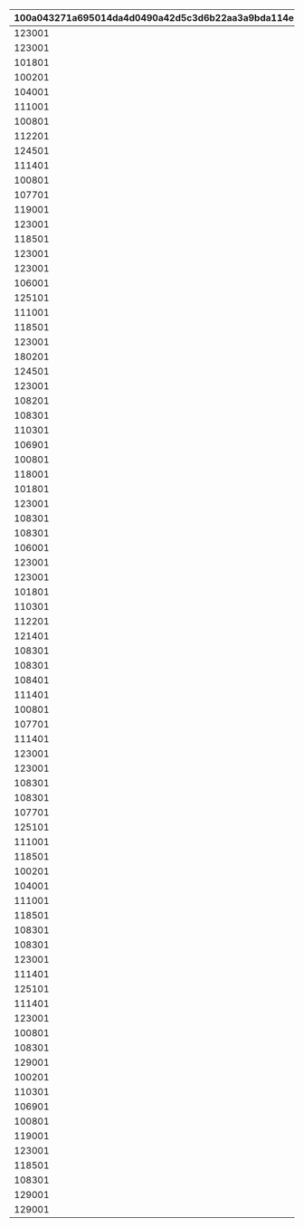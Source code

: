 |100a043271a695014da4d0490a42d5c3d6b22aa3a9bda114e7ba366fc7200141|38605ffdb76a3240df8dba3722ca59772e1b3a4d0286de101befbe6a7ca41d41|1cdecc9f0d0b7776ec5853bb1fbcda1c3f62d09e76a78bb31f754caa20ed66a4|cca05c5ba29c126bc1bbb3928efccf79e0ff57ca2c6b41ee670f331022cacb93|7733ca8d1b41f62b69c22f006653b2ebe65cfbf2c3f880f2c8e6f9395c9bbfa4|59d548b6d01c88a8d7160a65dbbf3108938f5e7df55eadbe7c37a924e85525d4|fee2989e6c4f9aedf2fc7c879fc10e575eeaa7700f79108bc6033c27ce1fd24a|5aa8997f636545f18d5d06ee2f3949c0776363ea26d1eb7b3f82f580b51a4524|8ee90f64769b8b042d0d5063b753cc156c968a899a058c3290072fee1c12f89e|40439b0fe6b05a5a8421a89119de90ff35d3435fc485f968846d32704ee211ea|9a4136e8b8108a0f7ee837ca4e300ce5e79396c6e72a678a4c68abc4bae699c1|53bb55c2c7ea5b0076c22bc418ab0555072d64ce273212c465dcadf8b87981c0|6cb87fe143098a4dc6c16b7394cc6f63d1ea2b0d38968bfec4e446a1c2881d42|54b9fb32813c18f19d65a6ecc56b1feaa248808565107e1bf3c84bfcc415110e|c5e90fc17d1eaed85fd89a21557523a1f59736f4d730d50f60c195a16d862c56|c0b9371386ccb251e6608715eef6dfb07aed0f5dc2a6d00a47b46c2978db7931|dc7c1244160846155355fdb023966b93e81159f7633f7cdaf4e863952176915a|38f1d0db167005d4baa437a5c3562544f0109208805c8fa5b4a6e751428e2141|a70e82bd11615487085e529f7837df314ecaaffc3c836fbd58aab903b451109e|
| --- | --- | --- | --- | --- | --- | --- | --- | --- | --- | --- | --- | --- | --- | --- | --- | --- | --- | --- |
|123001|6|-100|105501|6|6|100111|1001|6|100701|100701|90|100003|112201|1|103401|1|6|0|
|123001|6|-100|100901|6|6|100112|1001|6|106601|103401|90|100003|105101|2|103401|1|6|0|
|101801|6|-100|110301|6|6|100113|1001|6|112701|110301|90|100003|106901|3|113401|1|6|0|
|100201|4|-100|117301|4|4|100121|1001|4|102901|100201|90|100003|123001|1|103401|2|5|0|
|104001|4|-100|105101|4|4|100122|1001|4|104801|104001|90|100003|110301|2|117301|2|4|0|
|111001|4|-100|118501|4|4|100123|1001|5|101401|101401|90|100003|100801|3|118001|2|4|0|
|100801|2|-100|112201|1|1|100131|1001|2|100701|112201|90|100003|123001|1|117301|3|3|0|
|112201|2|-100|103401|1|2|100132|1001|1|100501|105501|90|100003|105501|2|106601|3|1|0|
|124501|1|-100|113401|1|3|100133|1001|2|105401|124501|90|100003|110301|3|104801|3|2|0|
|111401|6|-100|117301|6|6|100211|1002|6|106601|111401|90|100003|105001|1|103401|1|6|0|
|100801|6|-100|113401|6|6|100212|1002|6|105201|113401|90|100003|123001|2|105401|1|6|0|
|107701|6|-100|105501|6|6|100213|1002|6|100501|105501|90|100003|123001|3|103401|1|6|0|
|119001|4|-100|124101|4|4|100221|1002|5|122801|122801|90|100003|100901|1|103401|2|4|0|
|123001|4|-100|103401|4|5|100222|1002|4|105201|100501|90|100003|121101|2|100501|2|4|0|
|118501|4|-100|105501|4|5|100223|1002|4|100701|118501|90|100003|123001|3|103401|2|5|0|
|123001|2|-100|103401|1|3|100231|1002|1|105201|108901|90|100003|102601|1|108901|3|1|0|
|123001|1|-100|113401|1|3|100232|1002|2|104801|104801|90|100003|112201|2|102601|3|2|0|
|106001|2|-100|100501|1|7|100233|1002|1|100701|106001|90|100003|110301|3|114701|3|2|0|
|125101|6|-100|103401|6|6|100311|1003|6|102901|102901|90|100003|123001|1|122801|1|6|0|
|111001|6|-100|180301|6|6|100312|1003|6|105401|180301|90|100003|110301|2|106601|1|6|0|
|118501|6|-100|123001|6|6|100313|1003|6|101401|121401|90|100003|118001|3|121401|1|6|0|
|123001|4|-100|103401|4|5|100321|1003|4|114701|114701|90|100003|110301|1|106601|2|4|0|
|180201|4|-100|110301|4|4|100322|1003|4|100701|106901|90|100003|106901|2|117301|2|5|0|
|124501|4|-100|105101|4|5|100323|1003|4|103401|124501|90|100003|113401|3|117501|2|4|0|
|123001|8|-100|117301|1|3|100331|1003|2|103401|108101|90|100003|102601|1|108101|3|1|0|
|108201|1|-100|112701|1|8|100332|1003|2|100701|108201|90|100003|123501|2|103401|3|2|0|
|108301|3|-100|101001|1|8|100333|1003|1|101401|108301|90|100003|100801|3|123001|3|1|0|
|110301|6|-100|103401|6|6|100411|1004|6|114701|106601|90|100003|100901|1|106601|1|6|0|
|106901|6|-100|105401|6|6|100412|1004|6|180401|180401|90|100003|103401|2|100501|1|6|0|
|100801|6|-100|101401|6|6|100413|1004|6|103401|100801|90|100003|123001|3|105501|1|6|0|
|118001|4|-100|180301|4|4|100421|1004|4|105401|105401|90|100003|110301|1|106601|2|4|0|
|101801|4|-100|110301|4|4|100422|1004|4|105301|101801|90|100003|124501|2|113401|2|5|0|
|123001|4|-100|103401|4|5|100423|1004|4|105201|123301|90|100003|105501|3|123301|2|4|0|
|108301|3|-100|126101|3|8|100431|1004|3|126001|126101|90|100003|110301|1|125801|3|2|0|
|108301|1|-100|121101|7|8|100432|1004|2|103301|103301|90|100003|123001|2|103401|3|3|0|
|106001|2|-100|180501|7|7|100433|1004|2|105801|105801|90|100003|123001|3|117301|3|3|0|
|123001|6|-100|105501|6|6|100511|1005|6|100701|105501|90|100003|112201|1|103401|1|6|0|
|123001|6|-100|100901|6|6|100512|1005|6|106601|100901|90|100003|105101|2|103401|1|6|0|
|101801|6|-100|110301|6|6|100513|1005|6|112701|112701|90|100003|106901|3|113401|1|6|0|
|110301|4|-100|100101|4|4|100521|1005|4|114701|100101|90|100003|123801|1|106601|2|4|0|
|112201|4|-100|105501|4|4|100522|1005|4|105201|102601|90|100003|102601|2|103401|2|4|0|
|121401|4|-100|105501|4|4|100523|1005|4|105401|119201|90|100003|110301|3|119201|2|4|0|
|108301|1|-100|103401|1|8|100531|1005|1|105201|106601|90|100003|107701|1|106601|3|8|0|
|108301|1|-100|126101|3|8|100532|1005|3|127901|127901|90|100003|123001|2|103401|3|3|0|
|108401|2|-100|102601|7|8|100533|1005|1|105801|108401|90|100003|123001|3|123301|3|3|0|
|111401|6|-100|117301|6|6|100611|1006|6|106601|111401|90|100003|105001|1|103401|1|6|0|
|100801|6|-100|113401|6|6|100612|1006|6|105201|113401|90|100003|123001|2|105401|1|6|0|
|107701|6|-100|105501|6|6|100613|1006|6|100501|107701|90|100003|123001|3|103401|1|6|0|
|111401|4|-100|112201|4|4|100621|1006|4|106601|112201|90|100003|105001|1|103401|2|4|0|
|123001|4|-100|105301|4|5|100622|1006|4|102901|123001|90|100003|105501|2|105401|2|4|0|
|123001|4|-100|101401|4|5|100623|1006|4|100701|117301|90|100003|112201|3|117301|2|4|0|
|108301|1|-100|105501|3|8|100631|1006|1|128301|128301|90|100003|106001|1|103401|3|7|0|
|108301|1|-100|123301|1|8|100632|1006|2|106501|106501|90|100003|123001|2|106601|3|3|0|
|107701|1|-100|110301|8|8|100633|1006|2|109001|109001|90|100003|123001|3|102601|3|3|0|
|125101|6|-100|103401|6|6|100711|1007|6|102901|125101|90|100003|123001|1|122801|1|6|1001|
|111001|6|-100|180301|6|6|100712|1007|6|105401|111001|90|100003|110301|2|106601|1|6|1001|
|118501|6|-100|123001|6|6|100713|1007|6|101401|118001|90|100003|118001|3|121401|1|6|1001|
|100201|4|-100|117301|4|4|100721|1007|4|102901|100201|90|100003|123001|1|103401|2|5|1001|
|104001|4|-100|105101|4|4|100722|1007|4|104801|105101|90|100003|110301|2|117301|2|4|1001|
|111001|4|-100|118501|4|4|100723|1007|4|101401|100801|90|100003|100801|3|118001|2|4|1001|
|118501|2|-100|102601|3|3|100731|1007|1|128801|128801|90|100003|123001|1|123301|3|3|1001|
|108301|1|-100|105501|1|8|100732|1007|1|104501|128901|90|100003|128901|2|103401|3|3|1001|
|108301|3|-100|117301|3|8|100733|1007|2|128301|128701|90|100003|123001|3|128701|3|3|1001|
|123001|6|-100|105501|6|6|100811|1008|6|100701|100701|90|100003|112201|1|103401|1|6|1002|
|111401|6|-100|117301|6|6|100812|1008|6|106601|111401|90|100003|105001|2|103401|1|6|1002|
|125101|6|-100|103401|6|6|100813|1008|6|102901|102901|90|100003|123001|3|122801|1|6|1002|
|111401|4|-100|110301|4|4|100821|1008|4|104601|110301|90|100003|101201|1|103401|2|4|1002|
|123001|4|-100|113401|4|5|100822|1008|4|105201|106601|90|100003|106901|2|106601|2|5|1002|
|100801|4|-100|101401|4|4|100823|1008|4|103401|123001|90|100003|123001|3|105501|2|5|1002|
|108301|1|-100|112201|1|8|100831|1008|2|108901|108801|90|100003|108801|1|103401|3|1|1002|
|129001|1|-100|126101|1|3|100832|1008|3|100701|129001|90|100003|107701|2|108901|3|8|1002|
|100201|3|-100|101401|1|1|100833|1008|1|103401|100201|90|100003|123001|3|126101|3|3|1002|
|110301|6|-100|103401|6|6|100911|1009|6|114701|100901|90|100003|100901|1|106601|1|6|1003|
|106901|6|-100|105401|6|6|100912|1009|6|180401|106901|90|100003|103401|2|100501|1|6|1003|
|100801|6|-100|101401|6|6|100913|1009|6|103401|101401|90|100003|123001|3|105501|1|6|1003|
|119001|4|-100|124101|4|4|100921|1009|4|122801|122801|90|100003|100901|1|103401|2|4|1003|
|123001|4|-100|103401|4|5|100922|1009|4|105201|100501|90|100003|121101|2|100501|2|4|1003|
|118501|4|-100|105501|4|5|100923|1009|4|100701|103401|90|100003|123001|3|103401|2|5|1003|
|108301|7|-100|103401|2|8|100931|1009|1|120001|120001|90|100003|101601|1|104901|3|7|1003|
|129001|1|-100|101801|1|3|100932|1009|1|108901|112201|90|100003|112201|2|100501|3|2|1003|
|129001|3|-100|126101|1|3|100933|1009|3|100701|123001|90|100003|123001|3|128801|3|3|1003|
